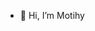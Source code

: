 - 👋 Hi, I’m Motihy

<!---
DUr3n/DUr3n is a ✨ special ✨ repository because its `README.md` (this file) appears on your GitHub profile.
You can click the Preview link to take a look at your changes.
--->
